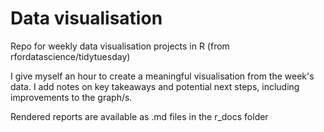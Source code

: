 # Data visualisation
Repo for weekly data visualisation projects in R (from rfordatascience/tidytuesday)

I give myself an hour to create a meaningful visualisation from the week's data.
I add notes on key takeaways and potential next steps, including improvements to the graph/s.

Rendered reports are available as .md files in the r_docs folder
